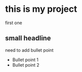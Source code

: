 # this is my project
first one
## small headline
need to add bullet point
- Bullet point 1
- Bullet point 2
